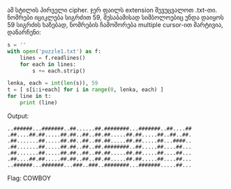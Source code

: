 ამ სტილის პირველი cipher. ჯერ ფაილს extension შევუცვალოთ .txt-თი. ნომრები იციკლება სიგრძით 59, შესაბამისად სიმბოლოებიც უნდა დაიყოს 59 სიგრძის ხაზებად, ნომრების ჩამოშორება
multiple cursor-ით მარტივია, დანარჩენი:

```python
s = ''
with open('puzzle1.txt') as f:
    lines = f.readlines()
    for each in lines:
        s += each.strip()

lenka, each = int(len(s)), 59
t = [ s[i:i+each] for i in range(0, lenka, each) ]
for line in t:
    print (line)
```

Output:
```
..######...#######..##......##.########...#######..##....##
.##....##.##.....##.##..##..##.##.....##.##.....##..##..##.
.##.......##.....##.##..##..##.##.....##.##.....##...####..
.##.......##.....##.##..##..##.########..##.....##....##...
.##.......##.....##.##..##..##.##.....##.##.....##....##...
.##....##.##.....##.##..##..##.##.....##.##.....##....##...
..######...#######...###..###..########...#######.....##...
```
Flag: COWBOY
